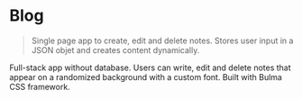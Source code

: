 # Blog
> Single page app to create, edit and delete notes. Stores user input in a JSON objet and creates content dynamically.

Full-stack app without database. 
Users can write, edit and delete notes that appear on a randomized background with a custom font. 
Built with Bulma CSS framework.
